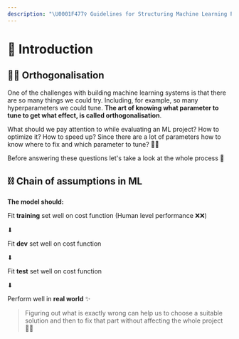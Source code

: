 ```yaml
---
description: "\U0001F477‍♀️ Guidelines for Structuring Machine Learning Projects"
---
```


# 🌱 Introduction

## 👩‍🎓 Orthogonalisation

One of the challenges with building machine learning systems is that there are so many things we could try. Including, for example, so many hyperparameters we could tune. **The art of knowing what parameter to tune to get what effect, is called orthogonalisation**.

What should we pay attention to while evaluating an ML project? How to optimize it? How to speed up? Since there are a lot of parameters how to know where to fix and which parameter to tune? 🤔🤕

Before answering these questions let's take a look at the whole process 🧐

## ⛓ Chain of assumptions in ML

**The model should:**

Fit **training** set well on cost function \(Human level performance ❌❌\)

⬇

Fit **dev** set well on cost function

⬇

Fit **test** set well on cost function

⬇

Perform well in **real world** ✨

> Figuring out what is exactly wrong can help us to choose a suitable solution and then to fix that part without affecting the whole project 👩‍🔧

